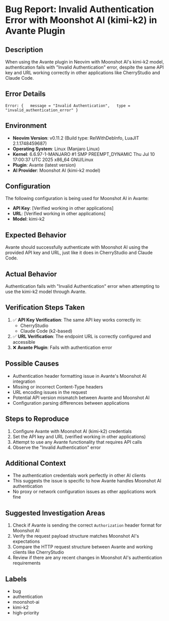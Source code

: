 # Bug Report: Invalid Authentication Error with Moonshot AI (kimi-k2) in Avante Plugin

## Description
When using the Avante plugin in Neovim with Moonshot AI's kimi-k2 model, authentication fails with "Invalid Authentication" error, despite the same API key and URL working correctly in other applications like CherryStudio and Claude Code.

## Error Details
```
Error: {   message = "Invalid Authentication",   type = "invalid_authentication_error" }
```

## Environment
- **Neovim Version**: v0.11.2 (Build type: RelWithDebInfo, LuaJIT 2.1.1748459687)
- **Operating System**: Linux (Manjaro Linux)
- **Kernel**: 6.6.97-1-MANJARO #1 SMP PREEMPT_DYNAMIC Thu Jul 10 17:00:37 UTC 2025 x86_64 GNU/Linux
- **Plugin**: Avante (latest version)
- **AI Provider**: Moonshot AI (kimi-k2 model)

## Configuration
The following configuration is being used for Moonshot AI in Avante:
- **API Key**: [Verified working in other applications]
- **URL**: [Verified working in other applications]
- **Model**: kimi-k2

## Expected Behavior
Avante should successfully authenticate with Moonshot AI using the provided API key and URL, just like it does in CherryStudio and Claude Code.

## Actual Behavior
Authentication fails with "Invalid Authentication" error when attempting to use the kimi-k2 model through Avante.

## Verification Steps Taken
1. ✅ **API Key Verification**: The same API key works correctly in:
   - CherryStudio
   - Claude Code (k2-based)
2. ✅ **URL Verification**: The endpoint URL is correctly configured and accessible
3. ❌ **Avante Plugin**: Fails with authentication error

## Possible Causes
- Authentication header formatting issue in Avante's Moonshot AI integration
- Missing or incorrect Content-Type headers
- URL encoding issues in the request
- Potential API version mismatch between Avante and Moonshot AI
- Configuration parsing differences between applications

## Steps to Reproduce
1. Configure Avante with Moonshot AI (kimi-k2) credentials
2. Set the API key and URL (verified working in other applications)
3. Attempt to use any Avante functionality that requires API calls
4. Observe the "Invalid Authentication" error

## Additional Context
- The authentication credentials work perfectly in other AI clients
- This suggests the issue is specific to how Avante handles Moonshot AI authentication
- No proxy or network configuration issues as other applications work fine

## Suggested Investigation Areas
1. Check if Avante is sending the correct `Authorization` header format for Moonshot AI
2. Verify the request payload structure matches Moonshot AI's expectations
3. Compare the HTTP request structure between Avante and working clients like CherryStudio
4. Review if there are any recent changes in Moonshot AI's authentication requirements

## Labels
- bug
- authentication
- moonshot-ai
- kimi-k2
- high-priority
